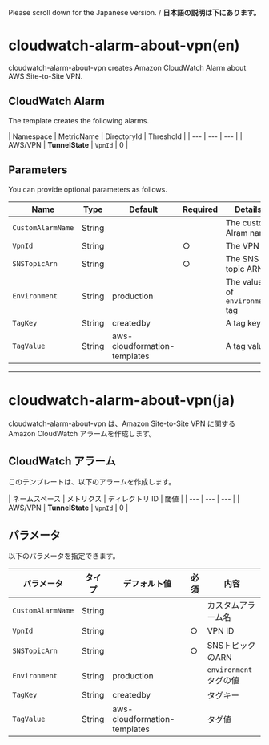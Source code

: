 Please scroll down for the Japanese version. / **日本語の説明は下にあります。**

# cloudwatch-alarm-about-vpn(en)

cloudwatch-alarm-about-vpn creates Amazon CloudWatch Alarm about AWS Site-to-Site VPN.

## CloudWatch Alarm

The template creates the following alarms.

| Namespace | MetricName | DirectoryId | Threshold |
| --- | --- | --- |
| AWS/VPN | **TunnelState** | `VpnId` | 0 |

## Parameters

You can provide optional parameters as follows.

| Name | Type | Default | Required | Details | 
| --- | --- | --- | --- | --- |
| `CustomAlarmName` | String | | | The custom Alram name |
| `VpnId` | String | | ○ | The VPN ID |
| `SNSTopicArn` | String | | ○ | The SNS topic ARN |
| `Environment` | String | production | | The value of `environment` tag |
| `TagKey` | String | createdby | | A tag key |
| `TagValue` | String | aws-cloudformation-templates | | A tag value |

---------------------------------------

# cloudwatch-alarm-about-vpn(ja)

cloudwatch-alarm-about-vpn は、Amazon Site-to-Site VPN に関する Amazon CloudWatch アラームを作成します。

## CloudWatch アラーム

このテンプレートは、以下のアラームを作成します。

| ネームスペース | メトリクス | ディレクトリ ID | 閾値 |
| --- | --- | --- |
| AWS/VPN | **TunnelState** | `VpnId` | 0 |

## パラメータ

以下のパラメータを指定できます。

| パラメータ | タイプ | デフォルト値 | 必須 | 内容 | 
| --- | --- | --- | --- | --- |
| `CustomAlarmName` | String | | | カスタムアラーム名 |
| `VpnId` | String | | ○ | VPN ID |
| `SNSTopicArn` | String | | ○ | SNSトピックのARN |
| `Environment` | String | production | | `environment` タグの値 |
| `TagKey` | String | createdby | | タグキー |
| `TagValue` | String | aws-cloudformation-templates | | タグ値 |